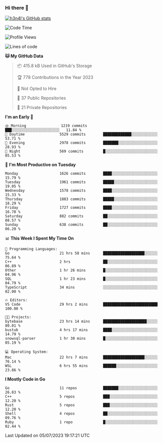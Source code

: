 ### Hi there 👋

[![h3n4l's GitHub stats](https://github-readme-stats.vercel.app/api?username=h3n4l&count_private=true&show_icons=true&theme=radical)](https://github.com/h3n4l/github-readme-stats)

<!--START_SECTION:waka-->
![Code Time](http://img.shields.io/badge/Code%20Time-1%2C391%20hrs%2047%20mins-blue)

![Profile Views](http://img.shields.io/badge/Profile%20Views-1-blue)

![Lines of code](https://img.shields.io/badge/From%20Hello%20World%20I%27ve%20Written-2.2%20million%20lines%20of%20code-blue)

**🐱 My GitHub Data** 

> 📦 415.8 kB Used in GitHub's Storage 
 > 
> 🏆 778 Contributions in the Year 2023
 > 
> 🚫 Not Opted to Hire
 > 
> 📜 37 Public Repositories 
 > 
> 🔑 21 Private Repositories 
 > 
**I'm an Early 🐤** 

```text
🌞 Morning                1219 commits        ███░░░░░░░░░░░░░░░░░░░░░░   11.84 % 
🌆 Daytime                5529 commits        █████████████░░░░░░░░░░░░   53.71 % 
🌃 Evening                2978 commits        ███████░░░░░░░░░░░░░░░░░░   28.93 % 
🌙 Night                  569 commits         █░░░░░░░░░░░░░░░░░░░░░░░░   05.53 % 
```
📅 **I'm Most Productive on Tuesday** 

```text
Monday                   1626 commits        ████░░░░░░░░░░░░░░░░░░░░░   15.79 % 
Tuesday                  1961 commits        █████░░░░░░░░░░░░░░░░░░░░   19.05 % 
Wednesday                1578 commits        ████░░░░░░░░░░░░░░░░░░░░░   15.33 % 
Thursday                 1883 commits        █████░░░░░░░░░░░░░░░░░░░░   18.29 % 
Friday                   1727 commits        ████░░░░░░░░░░░░░░░░░░░░░   16.78 % 
Saturday                 882 commits         ██░░░░░░░░░░░░░░░░░░░░░░░   08.57 % 
Sunday                   638 commits         ██░░░░░░░░░░░░░░░░░░░░░░░   06.20 % 
```


📊 **This Week I Spent My Time On** 

```text
💬 Programming Languages: 
Go                       21 hrs 58 mins      ███████████████████░░░░░░   75.64 % 
C++                      2 hrs               ██░░░░░░░░░░░░░░░░░░░░░░░   06.89 % 
Other                    1 hr 26 mins        █░░░░░░░░░░░░░░░░░░░░░░░░   04.96 % 
SQL                      1 hr 23 mins        █░░░░░░░░░░░░░░░░░░░░░░░░   04.79 % 
TypeScript               34 mins             ░░░░░░░░░░░░░░░░░░░░░░░░░   02.00 % 

🔥 Editors: 
VS Code                  29 hrs 2 mins       █████████████████████████   100.00 % 

🐱‍💻 Projects: 
bytebase                 23 hrs 14 mins      ████████████████████░░░░░   80.01 % 
bustub                   4 hrs 17 mins       ████░░░░░░░░░░░░░░░░░░░░░   14.79 % 
snowsql-parser           1 hr 30 mins        █░░░░░░░░░░░░░░░░░░░░░░░░   05.19 % 

💻 Operating System: 
Mac                      22 hrs 7 mins       ███████████████████░░░░░░   76.14 % 
WSL                      6 hrs 55 mins       ██████░░░░░░░░░░░░░░░░░░░   23.86 % 
```

**I Mostly Code in Go** 

```text
Go                       11 repos            ███████░░░░░░░░░░░░░░░░░░   26.83 % 
C++                      5 repos             ███░░░░░░░░░░░░░░░░░░░░░░   12.20 % 
Rust                     5 repos             ███░░░░░░░░░░░░░░░░░░░░░░   12.20 % 
Shell                    4 repos             ██░░░░░░░░░░░░░░░░░░░░░░░   09.76 % 
Ruby                     1 repo              █░░░░░░░░░░░░░░░░░░░░░░░░   02.44 % 
```




 Last Updated on 05/07/2023 19:17:21 UTC
<!--END_SECTION:waka-->

